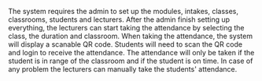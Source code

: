 The system requires the admin to set up the modules, intakes, classes, classrooms, students and lecturers.
After the admin finish setting up everything, the lecturers can start taking the attendance by selecting the class, the duration and classroom.
When taking the attendance, the system will display a scanable QR code.
Students will need to scan the QR code and login to receive the attendance.
The attendance will only be taken if the student is in range of the classroom and if the student is on time.
In case of any problem the lecturers can manually take the students' attendance.
